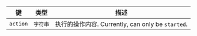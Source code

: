 | 键        | 类型    | 描述                                         |
| -------- | ----- | ------------------------------------------ |
| `action` | `字符串` | 执行的操作内容. Currently, can only be `started`. |